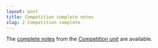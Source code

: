 ```yaml
---
layout: post
title: Competition complete notes
slug: 2 Competition complete
---
```


The [complete notes](/materials/competition.complete.pdf) from the [Competition unit](/competition.html) are available.
